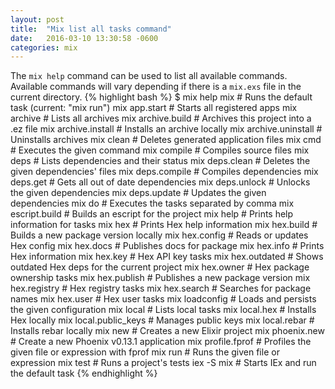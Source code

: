 ```yaml
---
layout: post
title:  "Mix list all tasks command"
date:   2016-03-10 13:30:58 -0600
categories: mix
---
```

The `mix help` command can be used to list all available commands. Available commands will vary depending if there is a `mix.exs` file in the current directory.
{% highlight bash %}
$ mix help
mix                   # Runs the default task (current: "mix run")
mix app.start         # Starts all registered apps
mix archive           # Lists all archives
mix archive.build     # Archives this project into a .ez file
mix archive.install   # Installs an archive locally
mix archive.uninstall # Uninstalls archives
mix clean             # Deletes generated application files
mix cmd               # Executes the given command
mix compile           # Compiles source files
mix deps              # Lists dependencies and their status
mix deps.clean        # Deletes the given dependencies' files
mix deps.compile      # Compiles dependencies
mix deps.get          # Gets all out of date dependencies
mix deps.unlock       # Unlocks the given dependencies
mix deps.update       # Updates the given dependencies
mix do                # Executes the tasks separated by comma
mix escript.build     # Builds an escript for the project
mix help              # Prints help information for tasks
mix hex               # Prints Hex help information
mix hex.build         # Builds a new package version locally
mix hex.config        # Reads or updates Hex config
mix hex.docs          # Publishes docs for package
mix hex.info          # Prints Hex information
mix hex.key           # Hex API key tasks
mix hex.outdated      # Shows outdated Hex deps for the current project
mix hex.owner         # Hex package ownership tasks
mix hex.publish       # Publishes a new package version
mix hex.registry      # Hex registry tasks
mix hex.search        # Searches for package names
mix hex.user          # Hex user tasks
mix loadconfig        # Loads and persists the given configuration
mix local             # Lists local tasks
mix local.hex         # Installs Hex locally
mix local.public_keys # Manages public keys
mix local.rebar       # Installs rebar locally
mix new               # Creates a new Elixir project
mix phoenix.new       # Create a new Phoenix v0.13.1 application
mix profile.fprof     # Profiles the given file or expression with fprof
mix run               # Runs the given file or expression
mix test              # Runs a project's tests
iex -S mix            # Starts IEx and run the default task
{% endhighlight %}
